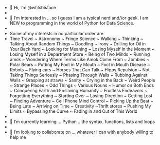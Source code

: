 - 👋 Hi, I’m @whtshisface
- 
- 👀 I’m interested in ... so I guess I am a typical nerd and//or geek. I am NEW to programming in the world of Python for Data Science. 
- 
- Some of my interests in no particular order are:
- Time Travel ~ Astronomy ~ Fringe Science ~ Walking ~ Thinking ~ Talking About Random Things ~ Doodling ~ Irony ~ Drilling for Oil in Your Back Yard ~ Looking for Meaning  ~ Losing Myself in the Moment ~ Losing Myself in a Department Store ~ Being of Two Minds ~ Running amok ~ Wondering Where Terms Like Amok Come From ~ Zombies ~ Polar Bears ~ Putting My Foot in My Mouth ~ Foot in Mouth Disease ~ Robots ~ Flying cars ~ Horses That Can Talk ~ Hippy Repulsion ~ Not Taking Things Seriously ~ Phasing Through Walls ~ Rubbing Against Walls ~ Grasping at straws ~ Sanity ~ Crying in the Back ~ Weird People ~ Strange Places ~ Odd Things ~ Various Nouns ~ Humor on Both Ends ~ Conquering Earth and Enslaving Humanity ~ Fruitless Endeavors ~ Forgetting Everything ~ Starting Over ~ Losing Direction ~ Getting Lost ~ Finding Adventure ~ Cell Phone Mind Control ~ Picking Up the Beat ~ Being Late ~ Arriving on Time ~ Creativity ~Thrift stores ~ Pushing My Limits ~ Bypassing the Curve ~ Fading in and Out of This World
- 
- 🌱 I’m currently learning ... Python .. the syntax, functions, lists and loops 
- 
- 💞️ I’m looking to collaborate on ... whatever I can with anybody willing to help me 

<!---
whtshisface/whtshisface is a ✨ special ✨ repository because its `README.md` (this file) appears on your GitHub profile.
You can click the Preview link to take a look at your changes.
--->
